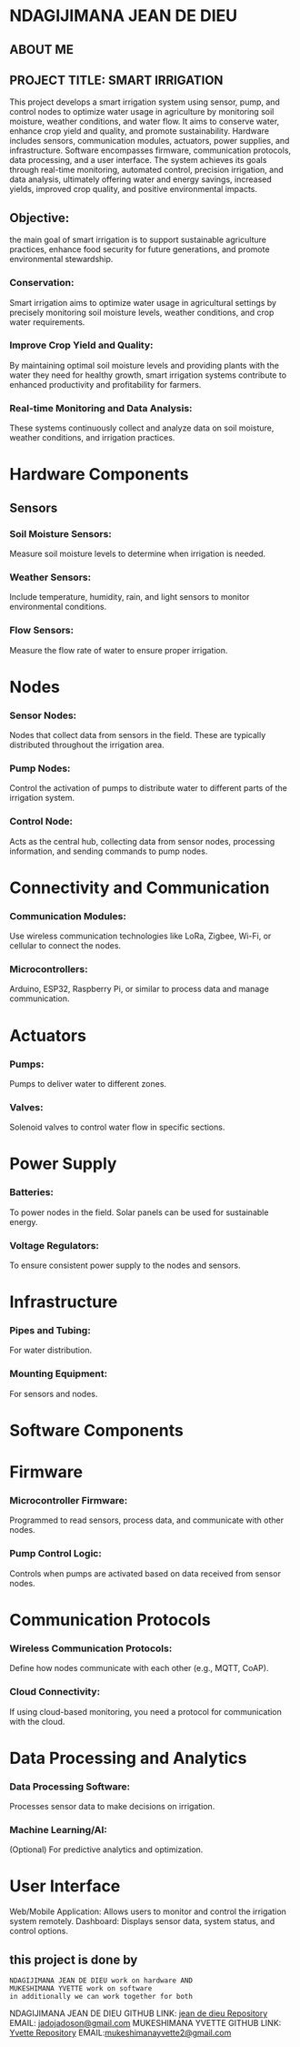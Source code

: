 # NDAGIJIMANA JEAN DE DIEU 
## ABOUT ME 






 ## PROJECT TITLE: SMART IRRIGATION

This project develops a smart irrigation system using sensor, pump, and control nodes to optimize water usage in agriculture by monitoring soil moisture, weather conditions, and water flow. It aims to conserve water, enhance crop yield and quality, and promote sustainability. Hardware includes sensors, communication modules, actuators, power supplies, and infrastructure. Software encompasses firmware, communication protocols, data processing, and a user interface. The system achieves its goals through real-time monitoring, automated control, precision irrigation, and data analysis, ultimately offering water and energy savings, increased yields, improved crop quality, and positive environmental impacts.
  
## Objective:
 the main  goal of smart irrigation is to support sustainable agriculture practices, enhance food security for future generations, and promote environmental stewardship.

### Conservation:
Smart irrigation aims to optimize water usage in agricultural settings by precisely monitoring soil moisture levels, weather conditions, and crop water requirements.
### Improve Crop Yield and Quality:
By maintaining optimal soil moisture levels and providing plants with the water they need for healthy growth, smart irrigation systems contribute to enhanced productivity and profitability for farmers. 
### Real-time Monitoring and Data Analysis: 
These systems continuously collect and analyze data on soil moisture, weather conditions, and irrigation practices. 


 # Hardware Components
## Sensors
### Soil Moisture Sensors:
Measure soil moisture levels to determine when irrigation is needed.
### Weather Sensors:
Include temperature, humidity, rain, and light sensors to monitor environmental conditions.
### Flow Sensors:
Measure the flow rate of water to ensure proper irrigation.
# Nodes
### Sensor Nodes: 
Nodes that collect data from sensors in the field. These are typically distributed throughout the irrigation area.
### Pump Nodes: 
Control the activation of pumps to distribute water to different parts of the irrigation system.
### Control Node:
Acts as the central hub, collecting data from sensor nodes, processing information, and sending commands to pump nodes.
# Connectivity and Communication
### Communication Modules:
Use wireless communication technologies like LoRa, Zigbee, Wi-Fi, or cellular to connect the nodes.
### Microcontrollers: 
Arduino, ESP32, Raspberry Pi, or similar to process data and manage communication.
# Actuators
### Pumps:
Pumps to deliver water to different zones.
 ### Valves:
 Solenoid valves to control water flow in specific sections.
 # Power Supply
### Batteries:
To power nodes in the field. Solar panels can be used for sustainable energy.
### Voltage Regulators:
To ensure consistent power supply to the nodes and sensors.
# Infrastructure
### Pipes and Tubing: 
For water distribution.
### Mounting Equipment: 
For sensors and nodes.

# Software Components
# Firmware
### Microcontroller Firmware: 
Programmed to read sensors, process data, and communicate with other nodes.
### Pump Control Logic: 
Controls when pumps are activated based on data received from sensor nodes.
# Communication Protocols
### Wireless Communication Protocols:
Define how nodes communicate with each other (e.g., MQTT, CoAP).
### Cloud Connectivity: 
If using cloud-based monitoring, you need a protocol for communication with the cloud.
# Data Processing and Analytics
### Data Processing Software:
Processes sensor data to make decisions on irrigation.
### Machine Learning/AI: 
(Optional) For predictive analytics and optimization.
# User Interface
Web/Mobile Application: Allows users to monitor and control the irrigation system remotely.
Dashboard: Displays sensor data, system status, and control options.

  ## this project is done by   
    NDAGIJIMANA JEAN DE DIEU work on hardware AND
    MUKESHIMANA YVETTE work on software 
    in additionally we can work together for both 

   NDAGIJIMANA JEAN DE DIEU 
   GITHUB LINK:  [jean de dieu Repository](https://github.com/jado-paradox/Talent4startUp/blob/25f0e179f1b9954fbaed34c35b656c914f6db1ae/README.md)
   EMAIL: jadojadoson@gmail.com
   MUKESHIMANA YVETTE
   GITHUB LINK: [Yvette Repository](https://yvettemukeshimana2.github.io/techup_startup/)
  EMAIL:mukeshimanayvette2@gmail.com
